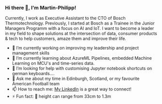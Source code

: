 ### Hi there 👋, I'm Martin-Philipp!

Currently, I work as Executive Assistant to the CTO of Bosch Thermotechnology. Previously, I started at Bosch as a Trainee in the Junior Managers Programm with a focus on AI and IoT. I want to become a leader in my field to shape solutions at the intersection of data, consumer products & tech to help customers, amaze them and improve their life.

- 🔭 I’m currently working on improving my leadership and project management skills
- 🌱 I’m currently learning about AzureML Pipelines, embedded Machine Learning on MCU's and time-series data. 
- 🤔 I’m looking for help with customising Jupyter notebook shortcuts on german keyboards....
- 💬 Ask me about my time in Edinburgh, Scotland, or my favourite American Football team
- 📫 How to reach me: [My LinkedIn](https://www.linkedin.com/in/martin-philipp-irsch/) is a great way to connect!
- ⚡ Fun fact: 🐧 height can range from 33cm to 1.3m
